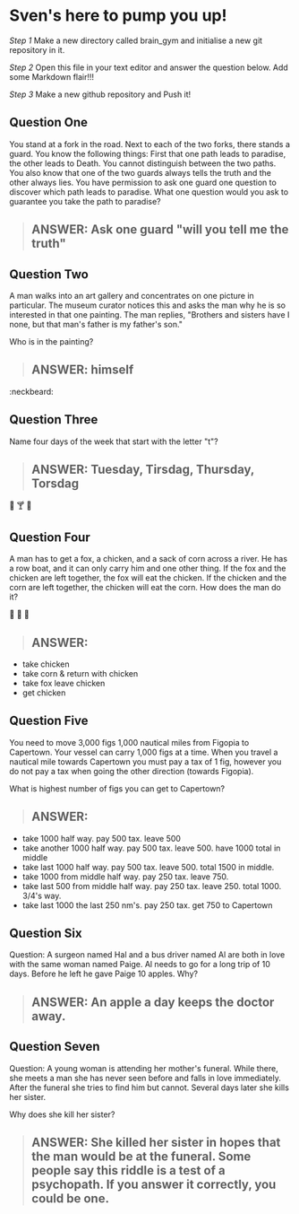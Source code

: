 # Sven's here to pump you up!

_Step 1_
Make a new directory called brain_gym and initialise a new git repository in it.

_Step 2_
Open this file in your text editor and answer the question below. Add some Markdown flair!!!

_Step 3_
Make a new github repository and Push it!

## Question One
You stand at a fork in the road. Next to each of the two forks, there stands a guard. You know the following things: First that one path leads to paradise, the other leads to Death. You cannot distinguish between the two paths. You also know that one of the two guards always tells the truth and the other always lies. You have permission to ask one guard one question to discover which path leads to paradise. What one question would you ask to guarantee you take the path to paradise?

> ## ANSWER:  Ask one guard "will you tell me the truth"


## Question Two
A man walks into an art gallery and concentrates on one picture in particular. The museum curator notices this and asks the man why he is so interested in that one painting. The man replies, "Brothers and sisters have I none, but that man's father is my father's son."

Who is in the painting?

> ## ANSWER:  himself

:neckbeard:

## Question Three
Name four days of the week that start with the letter "t"?

> ## ANSWER:  Tuesday, Tirsdag, Thursday, Torsdag

:hamburger: :cocktail: :beer:

## Question Four
A man has to get a fox, a chicken, and a sack of corn across a river. He has a row boat, and it can only carry him and one other thing. If the fox and the chicken are left together, the fox will eat the chicken. If the chicken and the corn are left together, the chicken will eat the corn. How does the man do it?

:chicken: :wolf: :corn:

> ## ANSWER:  
- take chicken
- take corn & return with chicken
- take fox leave chicken
- get chicken

## Question Five

You need to move 3,000 figs 1,000 nautical miles from Figopia to Capertown. Your vessel can carry 1,000 figs at a time. When you travel a nautical mile towards Capertown you must pay a tax of 1 fig, however you do not pay a tax when going the other direction (towards Figopia).

What is highest number of figs you can get to Capertown?

> ## ANSWER:
- take 1000 half way. pay 500 tax. leave 500
- take another 1000 half way. pay 500 tax. leave 500.  have 1000 total in middle
- take last 1000 half way. pay 500 tax. leave 500. total 1500 in middle.
- take 1000 from middle half way.  pay 250 tax. leave 750.
- take last 500 from middle half way. pay 250 tax. leave 250. total 1000. 3/4's way.
- take last 1000 the last 250 nm's. pay 250 tax. get 750 to Capertown


## Question Six

Question: A surgeon named Hal and a bus driver named Al are both in love with the same woman named Paige. Al needs to go for a long trip of 10 days. Before he left he gave Paige 10 apples. Why?

> ## ANSWER: An apple a day keeps the doctor away.

## Question Seven

Question: A young woman is attending her mother's funeral. While there, she meets a man she has never seen before and falls in love immediately. After the funeral she tries to find him but cannot. Several days later she kills her sister.

Why does she kill her sister?

> ## ANSWER: She killed her sister in hopes that the man would be at the funeral. Some people say this riddle is a test of a psychopath. If you answer it correctly, you could be one.
